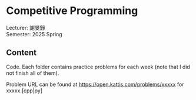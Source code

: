 # Competitive Programming
Lecturer: 謝旻錚\
Semester: 2025 Spring
## Content
Code. Each folder contains practice problems for each week (note that I did not finish all of them).

Problem URL can be found at https://open.kattis.com/problems/xxxxx for xxxxx.[cpp|py]